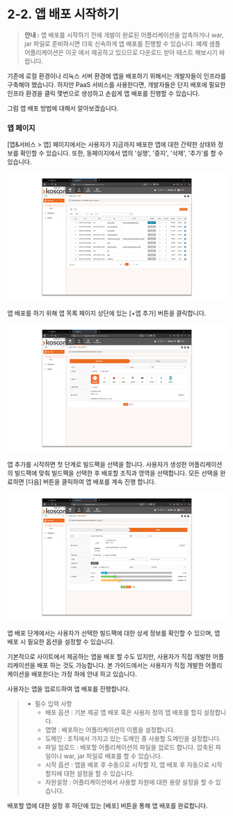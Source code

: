 # 2-2. 앱 배포 시작하기



> **안내 :** 앱 배포를 시작하기 전에 개발이 완료된 어플리케이션을 압축하거나 war, jar 파일로 준비하시면 더욱 신속하게 앱 배포를 진행할 수 있습니다. 예제 샘플 어플리케이션은 이곳 에서 제공하고 있으므로 다운로드 받아 테스트 해보시기 바랍니다.

기존에 로컬 환경이나 리눅스 서버 환경에 앱을 배포하기 위해서는 개발자들이 인프라를 구축해야 했습니다. 하지만 PaaS 서비스를 사용한다면, 개발자들은 단지 배포에 필요한 인프라 환경을 클릭 몇번으로 생성하고 손쉽게 앱 배포를 진행할 수 있습니다.

그럼 앱 배포 방법에 대해서 알아보겠습니다.

### **앱 페이지**

\[앱&서비스 &gt; 앱\] 페이지에서는 사용자가 지금까지 배포한 앱에 대한 간략한 상태와 정보를 확인할 수 있습니다. 또한, 동페이지에서 앱의 '실행', '중지', '삭제', '추가'를 할 수 있습니다.

![](../.gitbook/assets/image%20%285%29.png)

앱 배포를 하기 위해 앱 목록 페이지 상단에 있는 \[+앱 추가\] 버튼을 클릭합니다.

![](../.gitbook/assets/image.png)

앱 추가를 시작하면 첫 단계로 빌드팩을 선택을 합니다. 사용자가 생성한 어플리케이션의 빌드팩에 맞춰 빌드팩을 선택한 후 배포할 조직과 영역을 선택합니다. 모든 선택을 완료하면 \[다음\] 버튼을 클릭하여 앱 배포를 계속 진행 합니다.

![](../.gitbook/assets/image%20%2850%29.png)

앱 배포 단계에서는 사용자가 선택한 빌드팩에 대한 상세 정보를 확인할 수 있으며, 앱 배포 시 필요한 옵션을 설정할 수 있습니다.

기본적으로 사이트에서 제공하는 앱을 배포 할 수도 있지만, 사용자가 직접 개발한 어플리케이션을 배포 하는 것도 가능합니다. 본 가이드에서는 사용자가 직접 개발한 어플리케이션을 배포한다는 가정 하에 안내 하고 있습니다.

사용자는 앱을 업로드하여 앱 배포를 진행합니다.

> * 필수 입력 사항
>   * 배포 옵션 : 기본 제공 앱 배포 혹은 사용자 정의 앱 배포를 할지 설정합니다.
>   * 앱명 : 배포하는 어플리케이션의 이름을 설정합니다.
>   * 도메인 : 조직에서 가지고 있는 도메인 중 사용할 도메인을 설정합니다.
>   * 파일 업로드 : 배포할 어플리케이션의 파일을 업로드 합니다. 압축된 파일이나 war, jar 파일로 배포를 할 수 있습니다.
>   * 시작 옵션 : 앱을 배포 후 수동으로 시작할 지, 앱 배포 후 자동으로 시작할지에 대한 설정을 할 수 있습니다.
>   * 자원설정 : 어플리케이션에서 사용할 자원에 대한 용량 설정을 할 수 있습니다.

배포할 앱에 대한 설정 후 하단에 있는 \[배포\] 버튼을 통해 앱 배포를 완료합니다.

